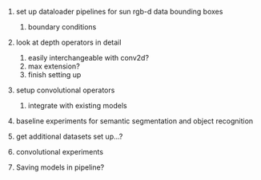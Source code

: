 1. set up dataloader pipelines for sun rgb-d data bounding boxes
   1. boundary conditions
1. look at depth operators in detail
    1. easily interchangeable with conv2d?
    1. max extension?
    1. finish setting up
1. setup convolutional operators
   1. integrate with existing models
1. baseline experiments for semantic segmentation and object recognition
1. get additional datasets set up...?
1. convolutional experiments

1. Saving models in pipeline?
